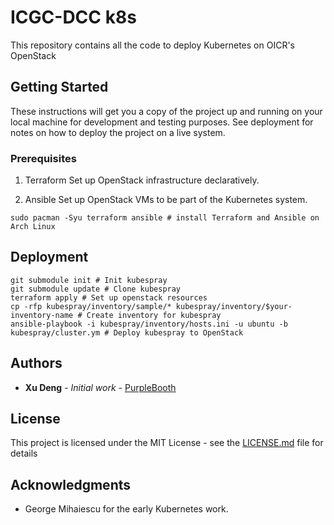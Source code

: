# ICGC-DCC k8s

This repository contains all the code to deploy Kubernetes on OICR's OpenStack

## Getting Started

These instructions will get you a copy of the project up and running on your local machine for development and testing purposes. See deployment for notes on how to deploy the project on a live system.

### Prerequisites

1. Terraform
   Set up OpenStack infrastructure declaratively.

2. Ansible
   Set up OpenStack VMs to be part of the Kubernetes system.

```
sudo pacman -Syu terraform ansible # install Terraform and Ansible on Arch Linux
```

## Deployment

``` shell
git submodule init # Init kubespray
git submodule update # Clone kubespray
terraform apply # Set up openstack resources
cp -rfp kubespray/inventory/sample/* kubespray/inventory/$your-inventory-name # Create inventory for kubespray
ansible-playbook -i kubespray/inventory/hosts.ini -u ubuntu -b kubespray/cluster.ym # Deploy kubespray to OpenStack
```

## Authors

* **Xu Deng** - *Initial work* - [PurpleBooth](https://github.com/PurpleBooth)

## License

This project is licensed under the MIT License - see the [LICENSE.md](LICENSE.md) file for details

## Acknowledgments

* George Mihaiescu for the early Kubernetes work.
